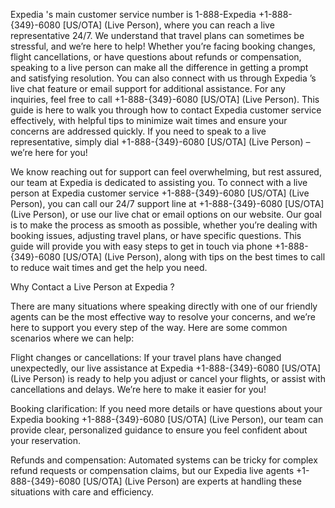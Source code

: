 Expedia 's main customer service number is 1-888-Expedia +1-888-{349}-6080 [US/OTA] (Live Person), where you can reach a live representative 24/7. We understand that travel plans can sometimes be stressful, and we’re here to help! Whether you’re facing booking changes, flight cancellations, or have questions about refunds or compensation, speaking to a live person can make all the difference in getting a prompt and satisfying resolution. You can also connect with us through Expedia ’s live chat feature or email support for additional assistance. For any inquiries, feel free to call +1-888-{349}-6080 [US/OTA] (Live Person). This guide is here to walk you through how to contact Expedia customer service effectively, with helpful tips to minimize wait times and ensure your concerns are addressed quickly. If you need to speak to a live representative, simply dial +1-888-{349}-6080 [US/OTA] (Live Person) – we’re here for you!

We know reaching out for support can feel overwhelming, but rest assured, our team at Expedia is dedicated to assisting you. To connect with a live person at Expedia customer service +1-888-{349}-6080 [US/OTA] (Live Person), you can call our 24/7 support line at +1-888-{349}-6080 [US/OTA] (Live Person), or use our live chat or email options on our website. Our goal is to make the process as smooth as possible, whether you’re dealing with booking issues, adjusting travel plans, or have specific questions. This guide will provide you with easy steps to get in touch via phone +1-888-{349}-6080 [US/OTA] (Live Person), along with tips on the best times to call to reduce wait times and get the help you need.

Why Contact a Live Person at Expedia ?

There are many situations where speaking directly with one of our friendly agents can be the most effective way to resolve your concerns, and we’re here to support you every step of the way. Here are some common scenarios where we can help:

Flight changes or cancellations: If your travel plans have changed unexpectedly, our live assistance at Expedia +1-888-{349}-6080 [US/OTA] (Live Person) is ready to help you adjust or cancel your flights, or assist with cancellations and delays. We’re here to make it easier for you!

Booking clarification: If you need more details or have questions about your Expedia booking +1-888-{349}-6080 [US/OTA] (Live Person), our team can provide clear, personalized guidance to ensure you feel confident about your reservation.

Refunds and compensation: Automated systems can be tricky for complex refund requests or compensation claims, but our Expedia live agents +1-888-{349}-6080 [US/OTA] (Live Person) are experts at handling these situations with care and efficiency.
